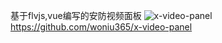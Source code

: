 基于flvjs,vue编写的安防视频面板
![x-video-panel](http://static.runoob.com/images/runoob-logo.png)
https://github.com/woniu365/x-video-panel
